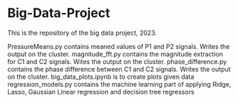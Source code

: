 # Big-Data-Project
This is the repository of the big data project, 2023.

PressureMeans.py contains meaned values of P1 and P2 signals. Writes the output on the cluster.
magnitude_fft.py contains the magnitude extraction for C1 and C2 signals. Wites the output on the cluster.
phase_difference.py contains the phase difference between C1 and C2 signals. Writes the output on the cluster.
big_data_plots.ipynb is to create plots given data
regression_models.py contains the machine learning part of applying Ridge, Lasso, Gaussian Linear regression and decision tree regressors

